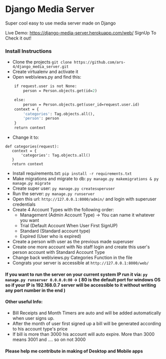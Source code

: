 # Django Media Server
Super cool easy to use media server made on Django

Live Demo: https://django-media-server.herokuapp.com/web/
SignUp To Check it out!

### Install Instructions
* Clone the projects `git clone https://github.com/ars-4/django_media_server.git`
* Create virtualenv and activate it
* Open web\views.py and find this:

```def categories(request):
    if request.user is not None:
        person = Person.objects.get(id=2)

    else:
        person = Person.objects.get(user_id=request.user.id)
    context = {
        'categories': Tag.objects.all(),
        'person': person
    }
    return context
 ``` 
 
 * Change it to:
 ```
 def categories(request):
    context = {
        'categories': Tag.objects.all()
    }
    return context
 ```
 
 * Install requirements.txt: `pip install -r requirements.txt`
 * Make migrations and migrate to db: `py manage.py makemigrations & py manage.py migrate`
 * Create super user: `py manage.py createsuperuser`
 * Run the server: `py manage.py runserver`
 * Open this url: `http://127.0.0.1:8000/admin/` and login with superuser credentials
 * Create 4 Account Types with the following order:
    * Management (Admin Account Type) -> You can name it whatever you want
    * Trial (Default Account When User First SignUP)
    * Standard (Standard account type)
    * Expired (User who is expired)
 * Create a person with user as the previous made superuser
 * Create one more account with No staff login and create this user's person account with Standard Account Type
 * Change back web\views.py Categories Function in the file
 * Congrats your server is accessible at `http://127.0.0.1:8000/web/`

#### If you want to run the server on your current system IP run it via: `py manage.py runserver 0.0.0.0:80` -> ( 80 is the default port for windows OS so if your IP is 192.168.0.7 server will be accessible to it without writing any port number in the end )

#### Other useful Info:
* Bill Receipts and Month Timers are auto and will be added automatically when user signs up.
* After the month of user first signed up a bill will be generated according to his account type's price
* If bill is more than 3000 his account will auto expire. More than 3000 means 3001 and .... so on not 3000


#### Please help me contribute in making of Desktop and Mobile apps

